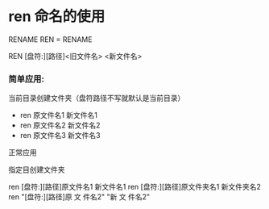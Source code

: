 # ren 命名的使用

RENAME REN = RENAME

REN [盘符:\][路径\]<旧文件名> <新文件名>

### 简单应用:

当前目录创建文件夹（盘符路径不写就默认是当前目录）

* ren 原文件名1		新文件名1
* ren 原文件名2 	新文件名2
* ren 原文件名3 	新文件名3

正常应用

指定目创建文件夹

ren [盘符:\][路径\]原文件名1 	新文件名1
ren [盘符:\][路径\]原文件夹名1 	新文件夹名2
ren "[盘符:\][路径\]原 文 件名2" 	"新  文  件名2"

